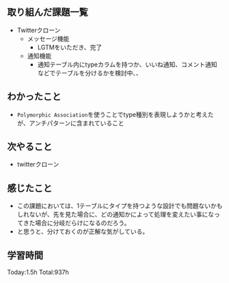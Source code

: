 ## 取り組んだ課題一覧
- Twitterクローン
  - メッセージ機能 
    - LGTMをいただき、完了
  - 通知機能
    - 通知テーブル内にtypeカラムを持つか、いいね通知、コメント通知などでテーブルを分けるかを検討中、、

## わかったこと
- `Polymorphic Association`を使うことでtype種別を表現しようかと考えたが、アンチパターンに含まれていること

## 次やること
- twitterクローン　

## 感じたこと
- この課題においては、1テーブルにタイプを持つような設計でも問題ないかもしれないが、先を見た場合に、どの通知かによって処理を変えたい事になってきた場合に分岐だらけになるのだろう。
- と思うと、分けておくのが正解な気がしている。
  
## 学習時間
Today:1.5h
Total:937h
